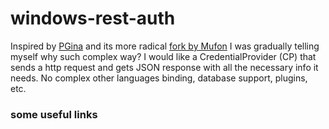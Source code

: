 # windows-rest-auth

Inspired by [PGina](https://github.com/pgina/pgina/) and its more radical [fork by Mufon](https://github.com/MutonUfoAI/pgina) I was gradually telling myself why such complex way? I would like a CredentialProvider (CP) that sends a http request and gets JSON response with all the necessary info it needs. No complex other languages binding, database support, plugins, etc.

### some useful links
